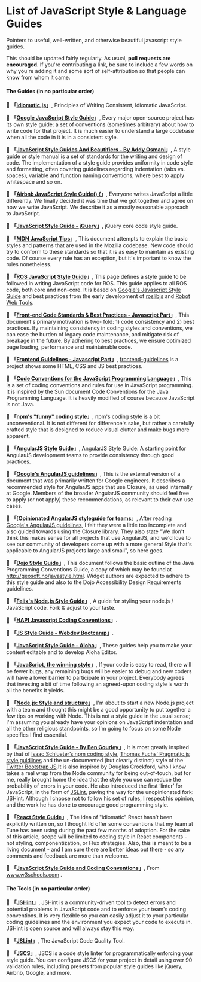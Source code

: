 List of JavaScript Style & Language Guides
==========================================

Pointers to useful, well-written, and otherwise beautiful javascript style guides.

This should be updated fairly regularly. As usual, **pull requests are encouraged**. If you're contributing a link, be sure to include a few words on why you're adding it and some sort of self-attribution so that people can know from whom it came.



#### The Guides (in no particular order)

:link: **「[idiomatic.js](https://github.com/rwaldron/idiomatic.js)」**, Principles of Writing Consistent, Idiomatic JavaScript.

:link: **「[Google JavaScript Style Guide](http://google-styleguide.googlecode.com/svn/trunk/javascriptguide.xml)」**, Every major open-source project has its own style guide: a set of conventions (sometimes arbitrary) about how to write code for that project. It is much easier to understand a large codebase when all the code in it is in a consistent style.

:link: **「[JavaScript Style Guides And Beautifiers - By Addy Osmani](http://addyosmani.com/blog/javascript-style-guides-and-beautifiers/)」**, A style guide or style manual is a set of standards for the writing and design of code. The implementation of a style guide provides uniformity in code style and formatting, often covering guidelines regarding indentation (tabs vs. spaces), variable and function naming conventions, where best to apply whitespace and so on.

:link: **「[Airbnb JavaScript Style Guide() {](https://github.com/airbnb/javascript)」**, Everyone writes JavaScript a little differently. We finally decided it was time that we got together and agree on how we write JavaScript. We describe it as a mostly reasonable approach to JavaScript.

:link: **「[JavaScript Style Guide - jQuery](http://contribute.jquery.org/style-guide/js/)」**,  jQuery core code style guide.

:link: **「[MDN JavaScript Tips](https://developer.mozilla.org/en-US/docs/JavaScript_Tips)」**, This document attempts to explain the basic styles and patterns that are used in the Mozilla codebase. New code should try to conform to these standards so that it is as easy to maintain as existing code. Of course every rule has an exception, but it's important to know the rules nonetheless.

:link: **「[ROS JavaScript Style Guide](http://wiki.ros.org/JavaScriptStyleGuide)」**, This page defines a style guide to be followed in writing JavaScript code for ROS. This guide applies to all ROS code, both core and non-core. It is based on [Google's Javascript Style Guide](https://google-styleguide.googlecode.com/svn/trunk/javascriptguide.xml) and best practices from the early development of [roslibjs](http://wiki.ros.org/roslibjs) and [Robot Web Tools](http://www.robotwebtools.org/).

:link: **「[Front-end Code Standards & Best Practices - Javascript Part](http://isobar-idev.github.io/code-standards/#_javascript)」**, This document's primary motivation is two- fold: 1) code consistency and 2) best practices. By maintaining consistency in coding styles and conventions, we can ease the burden of legacy code maintenance, and mitigate risk of breakage in the future. By adhering to best practices, we ensure optimized page loading, performance and maintainable code.

:link: **「[Frontend Guidelines - Javascript Part](https://github.com/bendc/frontend-guidelines#javascript)」**, [frontend-guidelines](https://github.com/bendc/frontend-guidelines) is a project shows some HTML, CSS and JS best practices.

:link: **「[Code Conventions for the JavaScript Programming Language](http://javascript.crockford.com/code.html)」**, This is a set of coding conventions and rules for use in JavaScript programming. It is inspired by the Sun document Code Conventions for the Java Programming Language. It is heavily modified of course because JavaScript is not Java.

:link: **「[npm's "funny" coding style](https://docs.npmjs.com/misc/coding-style)」**, npm's coding style is a bit unconventional. It is not different for difference's sake, but rather a carefully crafted style that is designed to reduce visual clutter and make bugs more apparent.

:link: **「[AngularJS Style Guide](https://github.com/johnpapa/angularjs-styleguide)」**, AngularJS Style Guide: A starting point for AngularJS development teams to provide consistency through good practices.

:link: **「[Google's AngularJS guidelines](http://google-styleguide.googlecode.com/svn/trunk/angularjs-google-style.html)」**, This is the external version of a document that was primarily written for Google engineers. It describes a recommended style for AngularJS apps that use Closure, as used internally at Google. Members of the broader AngularJS community should feel free to apply (or not apply) these recommendations, as relevant to their own use cases.

:link: **「[[Opinionated AngularJS styleguide for teams](http://toddmotto.com/opinionated-angular-js-styleguide-for-teams/)」**, After reading [Google's AngularJS guidelines](http://google-styleguide.googlecode.com/svn/trunk/angularjs-google-style.html), I felt they were a little too incomplete and also guided towards using the Closure library. They also state "We don't think this makes sense for all projects that use AngularJS, and we'd love to see our community of developers come up with a more general Style that's applicable to AngularJS projects large and small", so here goes.

:link: **「[Dojo Style Guide](http://dojotoolkit.org/community/styleGuide)」**, This document follows the basic outline of the Java Programming Conventions Guide, a copy of which may be found at http://geosoft.no/javastyle.html. Widget authors are expected to adhere to this style guide and also to the Dojo Accessibility Design Requirements guidelines.

:link: **「[Felix's Node.js Style Guide](https://github.com/felixge/node-style-guide)」**, A guide for styling your node.js / JavaScript code. Fork & adjust to your taste.

:link: **「[HAPI Javascript Coding Conventions](http://hapijs.com/styleguide)」**.

:link: **「[JS Style Guide - Webdev Bootcamp](http://mozweb.readthedocs.org/en/latest/reference/js-style.html)」**.

:link: **「[JavaScript Style Guide - Aloha](http://www.alohaeditor.org/guides/style_guide.html)」**, These guides help you to make your content editable and to develop Aloha Editor.

:link: **「[JavaScript, the winning style](http://seravo.fi/2013/javascript-the-winning-style)」**, If your code is easy to read, there will be fewer bugs, any remaining bugs will be easier to debug and new coders will have a lower barrier to participate in your project. Everybody agrees that investing a bit of time following an agreed-upon coding style is worth all the benefits it yields.

:link: **「[Node.js: Style and structure](http://caolanmcmahon.com/posts/nodejs_style_and_structure/)」**, I'm about to start a new Node.js project with a team and thought this might be a good opportunity to put together a few tips on working with Node. This is not a style guide in the usual sense; I'm assuming you already have your opinions on JavaScript indentation and all the other religious standpoints, so I'm going to focus on some Node specifics I find essential.

:link: **「[JavaScript Style Guide - By Ben Gourley](http://bengourley.co.uk/javascript-style)」**, It is most greatly inspired by that of [Isaac Schlueter’s npm coding style](https://npmjs.org/doc/coding-style.html), [Thomas Fuchs’ Pragmatic.js style guidlines](https://github.com/madrobby/pragmatic.js) and the un-documented (but clearly distinct) style of the [Twitter Bootstrap JS](https://github.com/twitter/bootstrap/tree/master/js).It is also inspired by Douglas Crockford, who I know takes a real wrap from the Node community for being out-of-touch, but for me, really brought home the idea that the style you use can reduce the probability of errors in your code. He also introduced the first ‘linter’ for JavaScript, in the form of [JSLint](http://jslint.com/), paving the way for the unopinionated fork: [JSHint](http://www.jshint.com/). Although I choose not to follow his set of rules, I respect his opinion, and the work he has done to encourage good programming style.

:link: **「[React Style Guide](https://reactjsnews.com/react-style-guide-patterns-i-like/)」**, The idea of "idiomatic" React hasn’t been explicitly written on, so I thought I’d offer some conventions that my team at Tune has been using during the past few months of adoption. For the sake of this article, scope will be limited to coding style in React components - not styling, componentization, or Flux strategies. Also, this is meant to be a living document - and I am sure there are better ideas out there - so any comments and feedback are more than welcome.

:link: **「[JavaScript Style Guide and Coding Conventions](http://www.w3schools.com/js/js_conventions.asp)」**, From www.w3schools.com .



#### The Tools (in no particular order)

:link: **「[JSHint](http://jshint.com/)」**, JSHint is a community-driven tool to detect errors and potential problems in JavaScript code and to enforce your team's coding conventions. It is very flexible so you can easily adjust it to your particular coding guidelines and the environment you expect your code to execute in. JSHint is open source and will always stay this way.

:link: **「[JSLint](http://jslint.com/)」**, The JavaScript Code Quality Tool.

:link: **「[JSCS](http://jscs.info/)」**, JSCS is a code style linter for programmatically enforcing your style guide. You can configure JSCS for your project in detail using over 90 validation rules, including presets from popular style guides like jQuery, Airbnb, Google, and more.
